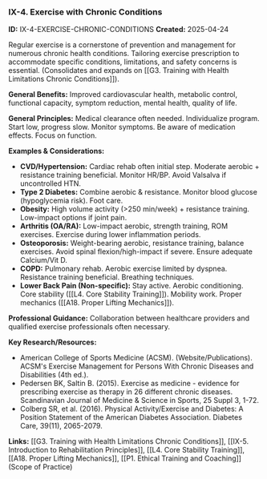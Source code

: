 ### IX-4. Exercise with Chronic Conditions
**ID:** IX-4-EXERCISE-CHRONIC-CONDITIONS
**Created:** 2025-04-24

Regular exercise is a cornerstone of prevention and management for numerous chronic health conditions. Tailoring exercise prescription to accommodate specific conditions, limitations, and safety concerns is essential. (Consolidates and expands on [[G3. Training with Health Limitations  Chronic Conditions]]).

**General Benefits:** Improved cardiovascular health, metabolic control, functional capacity, symptom reduction, mental health, quality of life.

**General Principles:** Medical clearance often needed. Individualize program. Start low, progress slow. Monitor symptoms. Be aware of medication effects. Focus on function.

**Examples & Considerations:**
- **CVD/Hypertension:** Cardiac rehab often initial step. Moderate aerobic + resistance training beneficial. Monitor HR/BP. Avoid Valsalva if uncontrolled HTN.
- **Type 2 Diabetes:** Combine aerobic & resistance. Monitor blood glucose (hypoglycemia risk). Foot care.
- **Obesity:** High volume activity (>250 min/week) + resistance training. Low-impact options if joint pain.
- **Arthritis (OA/RA):** Low-impact aerobic, strength training, ROM exercises. Exercise during lower inflammation periods.
- **Osteoporosis:** Weight-bearing aerobic, resistance training, balance exercises. Avoid spinal flexion/high-impact if severe. Ensure adequate Calcium/Vit D.
- **COPD:** Pulmonary rehab. Aerobic exercise limited by dyspnea. Resistance training beneficial. Breathing techniques.
- **Lower Back Pain (Non-specific):** Stay active. Aerobic conditioning. Core stability ([[L4. Core Stability Training]]). Mobility work. Proper mechanics ([[A18. Proper Lifting Mechanics]]).

**Professional Guidance:** Collaboration between healthcare providers and qualified exercise professionals often necessary.

**Key Research/Resources:**
- American College of Sports Medicine (ACSM). (Website/Publications). ACSM's Exercise Management for Persons With Chronic Diseases and Disabilities (4th ed.).
- Pedersen BK, Saltin B. (2015). Exercise as medicine - evidence for prescribing exercise as therapy in 26 different chronic diseases. Scandinavian Journal of Medicine & Science in Sports, 25 Suppl 3, 1-72.
- Colberg SR, et al. (2016). Physical Activity/Exercise and Diabetes: A Position Statement of the American Diabetes Association. Diabetes Care, 39(11), 2065-2079.

**Links:** [[G3. Training with Health Limitations  Chronic Conditions]], [[IX-5. Introduction to Rehabilitation Principles]], [[L4. Core Stability Training]], [[A18. Proper Lifting Mechanics]], [[P1. Ethical Training and Coaching]] (Scope of Practice)